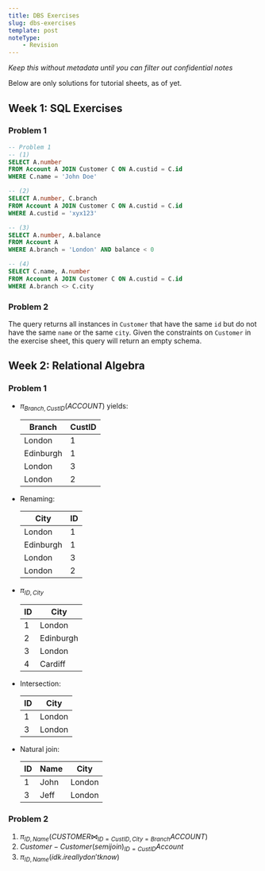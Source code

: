 ```yaml
---
title: DBS Exercises
slug: dbs-exercises
template: post
noteType:
    - Revision
---
```


*Keep this without metadata until you can filter out confidential notes*

Below are only solutions for tutorial sheets, as of yet.

## Week 1: SQL Exercises

### Problem 1

```sql
-- Problem 1
-- (1)
SELECT A.number
FROM Account A JOIN Customer C ON A.custid = C.id
WHERE C.name = 'John Doe'

-- (2)
SELECT A.number, C.branch
FROM Account A JOIN Customer C ON A.custid = C.id
WHERE A.custid = 'xyx123'

-- (3)
SELECT A.number, A.balance
FROM Account A
WHERE A.branch = 'London' AND balance < 0

-- (4)
SELECT C.name, A.number
FROM Account A JOIN Customer C ON A.custid = C.id
WHERE A.branch <> C.city
```

### Problem 2

The query returns all instances in `Customer` that have the same `id` but do not have the same `name` or the same `city`. Given the constraints on `Customer` in the exercise sheet, this query will return an empty schema.

## Week 2: Relational Algebra

### Problem 1

- $\pi_{Branch,CustID}(ACCOUNT)$ yields:

  | Branch    | CustID |
  | --------- | ------ |
  | London    | 1      |
  | Edinburgh | 1      |
  | London    | 3      |
  | London    | 2      |

- Renaming:

  | City      | ID  |
  | --------- | --- |
  | London    | 1   |
  | Edinburgh | 1   |
  | London    | 3   |
  | London    | 2   |

- $\pi_{ID,City}$

  | ID  | City      |
  | --- | --------- |
  | 1   | London    |
  | 2   | Edinburgh |
  | 3   | London    |
  | 4   | Cardiff   |

- Intersection:

  | ID  | City   |
  | --- | ------ |
  | 1   | London |
  | 3   | London |

- Natural join:

  | ID  | Name | City   |
  | --- | ---- | ------ |
  | 1   | John | London |
  | 3   | Jeff | London |
  

### Problem 2

1. $\pi_{ID, Name}(CUSTOMER\bowtie_{ID=CustID, City=Branch} ACCOUNT)$
2. $Customer - Customer (semijoin)_{ID=CustID} Account$ 
3. $\pi_{ID, Name}(idk. i really don't know)$